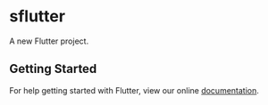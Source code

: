 # sflutter

A new Flutter project.

## Getting Started

For help getting started with Flutter, view our online
[documentation](https://flutter.io/).

